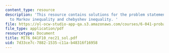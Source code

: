 ```yaml
---
content_type: resource
description: 'This resource contains solutions for the problem statements related
  to Markov inequality and chebyshev inequality. '
file: https://ol-ocw-studio-app-qa.s3.amazonaws.com/courses/6-041-probabilistic-systems-analysis-and-applied-probability-fall-2010/7d33ce7c78821535c11ab48316f16958_MIT6_041F10_rec21_sol.pdf
file_type: application/pdf
resourcetype: Document
title: MIT6_041F10_rec21_sol.pdf
uid: 7d33ce7c-7882-1535-c11a-b48316f16958
---
```

